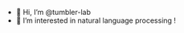 - 👋 Hi, I’m @tumbler-lab
- 👀 I’m interested in natural language processing !
<!-- - 🌱 I’m currently learning Vue.js and Kotlin ! -->
<!-- - 💞️ I’m looking to collaborate on ... -->
<!-- - 📫 How to reach me ... -->

<!---
tumbler-lab/tumbler-lab is a ✨ special ✨ repository because its `README.md` (this file) appears on your GitHub profile.
You can click the Preview link to take a look at your changes.
--->
